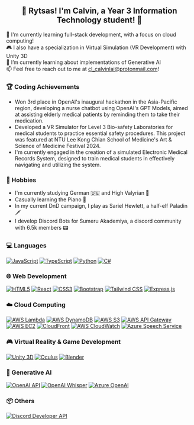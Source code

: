 <h2 align="center">🌟 Rytsas! I'm Calvin, a Year 3 Information Technology student! 👋</h2>

🚀 I'm currently learning full-stack development, with a focus on cloud computing!<br>
🎮 I also have a specialization in Virtual Simulation (VR Development) with Unity 3D<br>
🌱 I’m currently learning about implementations of Generative AI<br>
📫 Feel free to reach out to me at cl_calvinlai@protonmail.com!<br>

### 🏆 Coding Achievements

- Won 3rd place in OpenAI's inaugural hackathon in the Asia-Pacific region, developing a nurse chatbot using OpenAI's GPT Models, aimed at assisting elderly medical patients by reminding them to take their medication.
- Developed a VR Simulator for Level 3 Bio-safety Laboratories for medical students to practice essential safety procedures. This project was featured at NTU Lee Kong Chian School of Medicine's Art & Science of Medicine Festival 2024.
- I'm currently engaged in the creation of a simulated Electronic Medical Records System, designed to train medical students in effectively navigating and utilizing the system.
  
### 🎨 Hobbies

- I'm currently studying German 🇩🇪  and High Valyrian 🐉
- Casually learning the Piano 🎹
- In my current DnD campaign, I play as Sariel Hewlett, a half-elf Paladin 🗡️
- I develop Discord Bots for Sumeru Akademiya, a discord community with 6.5k members 📟

### 💻 Languages

[![JavaScript](https://img.shields.io/badge/JavaScript-%23F7DF1E.svg?style=for-the-badge&logo=JavaScript&logoColor=black)](https://developer.mozilla.org/en-US/docs/Web/JavaScript)
[![TypeScript](https://img.shields.io/badge/TypeScript-%23007ACC.svg?style=for-the-badge&logo=TypeScript&logoColor=white)](https://www.typescriptlang.org/)
[![Python](https://img.shields.io/badge/Python-%233776AB.svg?style=for-the-badge&logo=Python&logoColor=white)](https://www.python.org/)
[![C#](https://img.shields.io/badge/C%23-%23239120.svg?style=for-the-badge&logo=csharp&logoColor=white)](https://learn.microsoft.com/en-us/dotnet/csharp/)

### 🌐 Web Development

[![HTML5](https://img.shields.io/badge/HTML5-%23E34F26.svg?style=for-the-badge&logo=HTML5&logoColor=white)](https://developer.mozilla.org/en-US/docs/Web/HTML)
[![React](https://img.shields.io/badge/React-%2361DAFB.svg?style=for-the-badge&logo=React&logoColor=white)](https://reactjs.org/)
[![CSS3](https://img.shields.io/badge/CSS3-%231572B6.svg?style=for-the-badge&logo=CSS3&logoColor=white)](https://developer.mozilla.org/en-US/docs/Web/CSS)
[![Bootstrap](https://img.shields.io/badge/Bootstrap-%23563D7C.svg?style=for-the-badge&logo=Bootstrap&logoColor=white)](https://getbootstrap.com/)
[![Tailwind CSS](https://img.shields.io/badge/Tailwind%20CSS-%2306B6D4.svg?style=for-the-badge&logo=Tailwind%20CSS&logoColor=white)](https://tailwindcss.com/)
[![Express.js](https://img.shields.io/badge/Express.js-%23404d59.svg?style=for-the-badge&logo=express&logoColor=white)](https://expressjs.com/)

### ☁️ Cloud Computing

[![AWS Lambda](https://img.shields.io/badge/AWS_Lambda-%23FF9900.svg?style=for-the-badge&logo=awslambda&logoColor=white)](https://aws.amazon.com/lambda/)
[![AWS DynamoDB](https://img.shields.io/badge/AWS_DynamoDB-%234053D6.svg?style=for-the-badge&logo=amazondynamodb&logoColor=white)](https://docs.aws.amazon.com/dynamodb/)
[![AWS S3](https://img.shields.io/badge/AWS_S3-%23569A31.svg?style=for-the-badge&logo=amazons3&logoColor=white)](https://aws.amazon.com/s3/)
[![AWS API Gateway](https://img.shields.io/badge/AWS_API_Gateway-%23FF4F8B.svg?style=for-the-badge&logo=amazonapigateway&logoColor=white)](https://aws.amazon.com/api-gateway/)
[![AWS EC2](https://img.shields.io/badge/AWS_EC2-%23FF9900.svg?style=for-the-badge&logo=amazonec2&logoColor=white)](https://aws.amazon.com/ec2/)
[![CloudFront](https://img.shields.io/badge/CloudFront-%237A00FF.svg?style=for-the-badge&logo=Amazon%20AWS&logoColor=white)](https://aws.amazon.com/cloudfront/)
[![AWS CloudWatch](https://img.shields.io/badge/AWS_CloudWatch-%23232F3E.svg?style=for-the-badge&logo=amazoncloudwatch&logoColor=white)](https://docs.aws.amazon.com/cloudwatch/)
[![Azure Speech Service](https://img.shields.io/badge/Azure_Speech_Service-%230072C6.svg?style=for-the-badge&logo=microsoft-azure&logoColor=white)](https://azure.microsoft.com/)

### 🎮 Virtual Reality & Game Development

[![Unity 3D](https://img.shields.io/badge/Unity_3D-%23000000.svg?style=for-the-badge&logo=unity&logoColor=white)](https://unity.com/)
[![Oculus](https://img.shields.io/badge/Oculus-%23000000.svg?style=for-the-badge&logo=oculus&logoColor=white)](https://www.oculus.com/)
[![Blender](https://img.shields.io/badge/Blender-%23F5792A.svg?style=for-the-badge&logo=blender&logoColor=white)](https://www.blender.org/)

### 🤖 Generative AI

[![OpenAI API](https://img.shields.io/badge/OpenAI_API-%234EA94B.svg?style=for-the-badge&logo=openai&logoColor=white)](https://openai.com/)
[![OpenAI Whisper](https://img.shields.io/badge/OpenAI_Whisper-%234EA94B.svg?style=for-the-badge&logo=openai&logoColor=white)](https://openai.com/research/whisper)
[![Azure OpenAI](https://img.shields.io/badge/Azure_OpenAI-%230072C6.svg?style=for-the-badge&logo=openai&logoColor=white)](https://azure.microsoft.com/)

### 📦 Others

[![Discord Developer API](https://img.shields.io/badge/Discord_Developer_API-%237289DA.svg?style=for-the-badge&logo=discord&logoColor=white)](https://discord.com/developers/docs/intro)
